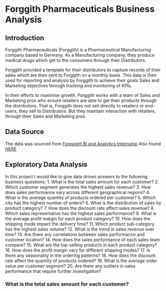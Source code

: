 # Forggith Pharmaceuticals Business Analysis

## Introduction
Forggith Pharmaceuticals (Forggith) is a Pharmaceutical Manufacturing company based in Germany. As a Manufacturing company, they produce medical drugs which get to the consumers through their Distributors.

Forggith provided a template for their distributors to capture records of their sales which are then sent to Forggith on a monthly basis. This data is then used for reporting and analysis by Forggith to achieve their goals Sales and Marketing objectives through tracking and monitoring of KPIs.

In their efforts to maximise growth, Forggith works with a team of Sales and Marketing pros who ensure retailers are able to get their products through the distributors. That is, Forggith does not sell directly to retailers or end-users, they sell to Distributors. But they maintain interaction with retailers, through their Sales and Marketing pros.

## Data Source
The data was sourced from [Foresight BI and Analytics Internship](https://training.foresightbi.com.ng/courses/take/power-bi-developer-internship/texts/45012192-introduction-to-the-program)
Also found [HERE](https://github.com/Ojochonu-Godian/Forggith_Pharma/blob/main/PharmDataset-230517-152700(1).xlsx)

## Exploratory Data Analysis
In this project I would like to give data driven answers to the following business questions;
    1. What is the total sales amount for each customer?
    2. Which customer segment generates the highest sales revenue?
    3. How does sales performance vary across different geographical regions?
    4. What is the average quantity of products ordered per customer?
    5. Which city has the highest number of orders?
    6. What is the distribution of sales by product category?
    7. How does the discount rate affect sales revenue?
    8. Which sales representative has the highest sales performance?
    9. What is the average profit margin for each product category?
    10. How does the shipping mode impact the delivery time?
    11. Which product sub-category has the highest sales volume?
    12. What is the trend in sales revenue over time?
    13. Are there any correlations between sales performance and customer location?
    14. How does the sales performance of each sales team compare?
    15. What are the top-selling products in each product category?
    16. How does the profit margin vary for different shipping modes?
    17. Is there any seasonality in the ordering patterns?
    18. How does the discount rate affect the quantity of products ordered?
    19. What is the average order value per customer segment?
    20. Are there any outliers in sales performance that require further investigation?

### What is the total sales amount for each customer?

